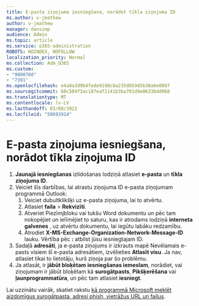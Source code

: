 ```yaml
---
title: E-pasta ziņojuma iesniegšana, norādot tīkla ziņojuma ID
ms.author: v-jmathew
author: v-jmathew
manager: dansimp
audience: Admin
ms.topic: article
ms.service: o365-administration
ROBOTS: NOINDEX, NOFOLLOW
localization_priority: Normal
ms.collection: Adm_O365
ms.custom:
- "9000760"
- "7391"
ms.openlocfilehash: e4a0a3d9b4fede9198c8a235d05945b30a6e0807
ms.sourcegitcommit: 60c504f3ac187eaf1141b3ba701d9e0633bdd968
ms.translationtype: MT
ms.contentlocale: lv-LV
ms.lasthandoff: 03/08/2021
ms.locfileid: "50693914"
---
```

# <a name="submit-an-email-message-by-providing-the-network-message-id"></a>E-pasta ziņojuma iesniegšana, norādot tīkla ziņojuma ID

1. **Jaunajā iesniegšanas** izlidošanas lodziņā atlasiet **e-pasta** un **tīkla ziņojuma ID**.
2. Veiciet šīs darbības, lai atrastu ziņojuma ID e-pasta ziņojumam programmā Outlook:
    1. Veiciet dubultklikšķi uz e-pasta ziņojuma, lai to atvērtu.
    1. Atlasiet **faila**  >  **Rekvizīti**.
    1. Atveriet Piezīmjbloku vai tukšu Word dokumentu un pēc tam nokopējiet un ielīmējiet to saturu, kas ir atrodams lodziņā **interneta galvenes** , uz atvērtu dokumentu, lai iegūtu labāku redzamību.
    1. Atrodiet **X-MS-Exchange-Organization-Network-Message-ID** lauku. Vērtība pēc **:** atbilst jūsu iesniegtajam ID.
3. Sadaļā **adresāti**, ja e-pasta ziņojums ir izkrauts mapē Nevēlamais e-pasts visiem šī e-pasta adresātiem, izvēlieties **Atlasīt visu**. Ja nav, atlasiet tikai to lietotāju, kurš ziņoja par šo problēmu.
4. Ja atlasāt, ir **jābūt bloķētam** **iesniegšanas iemeslam**, norādiet, vai ziņojumam ir jābūt bloķētam kā **surogātpasts**, **Pikšķerēšana** vai **ļaunprogrammatūra**, un pēc tam atlasiet **iesniegt**.

Lai uzzinātu vairāk, skatiet rakstu [kā programmā Microsoft meklēt aizdomīgus surogātpasta, adresi phish, vietrāžus URL un failus](https://go.microsoft.com/fwlink/?linkid=2101479).
